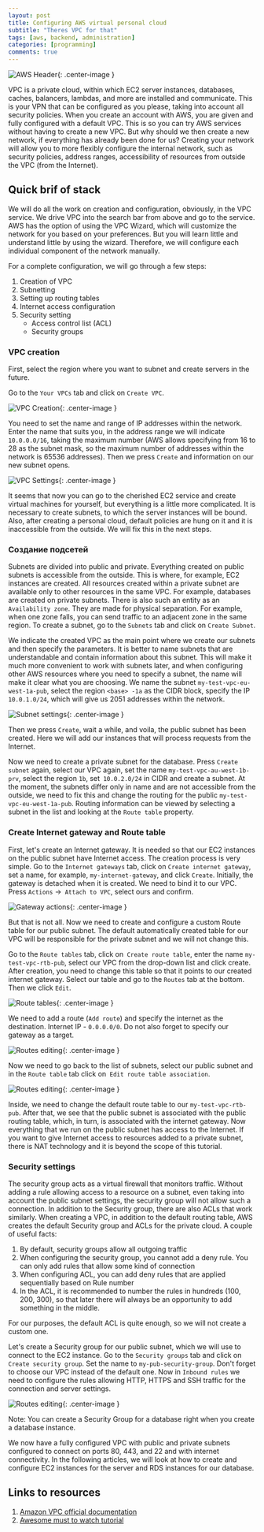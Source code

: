 ```yaml
---
layout: post
title: Configuring AWS virtual personal cloud
subtitle: "Theres VPC for that"
tags: [aws, backend, administration]
categories: [programming]
comments: true
---
```


![AWS Header](/img/2021-03/aws_vpc/header_image.jpg){: .center-image }

VPC is a private cloud, within which EC2 server instances, databases, caches, balancers, lambdas, and more are installed and communicate. This is your VPN that can be configured as you please, taking into account all security policies. When you create an account with AWS, you are given and fully configured with a default VPC. This is so you can try AWS services without having to create a new VPC. But why should we then create a new network, if everything has already been done for us? Creating your network will allow you to more flexibly configure the internal network, such as security policies, address ranges, accessibility of resources from outside the VPC (from the Internet).

## Quick brif of stack

We will do all the work on creation and configuration, obviously, in the VPC service. We drive VPC into the search bar from above and go to the service. AWS has the option of using the VPC Wizard, which will customize the network for you based on your preferences. But you will learn little and understand little by using the wizard. Therefore, we will configure each individual component of the network manually.

For a complete configuration, we will go through a few steps:
1. Creation of VPC
2. Subnetting
3. Setting up routing tables
4. Internet access configuration
5. Security setting
    * Access control list (ACL)
    * Security groups

### VPC creation

First, select the region where you want to subnet and create servers in the future.

Go to the `Your VPCs` tab and click on `Create VPC`.

![VPC Creation](/img/2021-03/aws_vpc/vpc_creation.png){: .center-image }

You need to set the name and range of IP addresses within the network. Enter the name that suits you, in the address range we will indicate `10.0.0.0/16`, taking the maximum number (AWS allows specifying from 16 to 28 as the subnet mask, so the maximum number of addresses within the network is 65536 addresses). Then we press `Create` and information on our new subnet opens.

![VPC Settings](/img/2021-03/aws_vpc/vpc_settings.png){: .center-image }

It seems that now you can go to the cherished EC2 service and create virtual machines for yourself, but everything is a little more complicated. It is necessary to create subnets, to which the server instances will be bound.
Also, after creating a personal cloud, default policies are hung on it and it is inaccessible from the outside. We will fix this in the next steps.

### Создание подсетей

Subnets are divided into public and private. Everything created on public subnets is accessible from the outside. This is where, for example, EC2 instances are created. All resources created within a private subnet are available only to other resources in the same VPC. For example, databases are created on private subnets.
There is also such an entity as an `Availability zone`. They are made for physical separation. For example, when one zone falls, you can send traffic to an adjacent zone in the same region.
To create a subnet, go to the `Subnets` tab and click on `Create Subnet`.

We indicate the created VPC as the main point where we create our subnets and then specify the parameters. It is better to name subnets that are understandable and contain information about this subnet. This will make it much more convenient to work with subnets later, and when configuring other AWS resources where you need to specify a subnet, the name will make it clear what you are choosing. We name the subnet `my-test-vpc-eu-west-1a-pub`, select the region `<base> -1a` as the CIDR block, specify the IP `10.0.1.0/24`, which will give us 2051 addresses within the network.

![Subnet settings](/img/2021-03/aws_vpc/subnet_settings.png){: .center-image }

Then we press `Create`, wait a while, and voila, the public subnet has been created. Here we will add our instances that will process requests from the Internet.

Now we need to create a private subnet for the database. Press `Create subnet` again, select our VPC again, set the name `my-test-vpc-au-west-1b-prv`, select the region `1b`, set` 10.0.2.0/24` in CIDR and create a subnet. At the moment, the subnets differ only in name and are not accessible from the outside, we need to fix this and change the routing for the public `my-test-vpc-eu-west-1a-pub`. Routing information can be viewed by selecting a subnet in the list and looking at the `Route table` property.

### Create Internet gateway and Route table

First, let's create an Internet gateway. It is needed so that our EC2 instances on the public subnet have Internet access. The creation process is very simple. Go to the `Internet gateways` tab, click on `Create internet gateway`, set a name, for example, `my-internet-gateway`, and click `Create`.
Initially, the gateway is detached when it is created. We need to bind it to our VPC. Press `Actions` ->` Attach to VPC`, select ours and confirm.

![Gateway actions](/img/2021-03/aws_vpc/gateway_actions.png){: .center-image }

But that is not all. Now we need to create and configure a custom Route table for our public subnet. The default automatically created table for our VPC will be responsible for the private subnet and we will not change this.

Go to the `Route tables` tab, click on` Create route table`, enter the name `my-test-vpc-rtb-pub`, select our VPC from the drop-down list and click create. After creation, you need to change this table so that it points to our created internet gateway. Select our table and go to the `Routes` tab at the bottom. Then we click `Edit`.

![Route tables](/img/2021-03/aws_vpc/route_tables.png){: .center-image }

We need to add a route (`Add route`) and specify the internet as the destination. Internet IP - `0.0.0.0/0`. Do not also forget to specify our gateway as a target.

![Routes editing](/img/2021-03/aws_vpc/edit_routes.png){: .center-image }

Now we need to go back to the list of subnets, select our public subnet and in the `Route table` tab click on` Edit route table association`.

![Routes editing](/img/2021-03/aws_vpc/subnet_associations.png){: .center-image }

Inside, we need to change the default route table to our `my-test-vpc-rtb-pub`. After that, we see that the public subnet is associated with the public routing table, which, in turn, is associated with the internet gateway. Now everything that we run on the public subnet has access to the Internet. If you want to give Internet access to resources added to a private subnet, there is NAT technology and it is beyond the scope of this tutorial.

### Security settings

The security group acts as a virtual firewall that monitors traffic. Without adding a rule allowing access to a resource on a subnet, even taking into account the public subnet settings, the security group will not allow such a connection. In addition to the Security group, there are also ACLs that work similarly.
When creating a VPC, in addition to the default routing table, AWS creates the default Security group and ACLs for the private cloud. A couple of useful facts:
1. By default, security groups allow all outgoing traffic
2. When configuring the security group, you cannot add a deny rule. You can only add rules that allow some kind of connection
3. When configuring ACL, you can add deny rules that are applied sequentially based on Rule number
4. In the ACL, it is recommended to number the rules in hundreds (100, 200, 300), so that later there will always be an opportunity to add something in the middle.

For our purposes, the default ACL is quite enough, so we will not create a custom one.

Let's create a Security group for our public subnet, which we will use to connect to the EC2 instance. Go to the `Security groups` tab and click on `Create security group`. Set the name to `my-pub-security-group`. Don't forget to choose our VPC instead of the default one.
Now in `Inbound rules` we need to configure the rules allowing HTTP, HTTPS and SSH traffic for the connection and server settings.

![Routes editing](/img/2021-03/aws_vpc/inbound_rules.png){: .center-image }

Note: You can create a Security Group for a database right when you create a database instance.

We now have a fully configured VPC with public and private subnets configured to connect on ports 80, 443, and 22 and with internet connectivity. In the following articles, we will look at how to create and configure EC2 instances for the server and RDS instances for our database.

## Links to resources

1. [Amazon VPC official documentation](https://docs.aws.amazon.com/vpc/latest/userguide/what-is-amazon-vpc.html)
2. [Awesome must to watch tutorial](https://www.youtube.com/watch?v=fpxDGU2KdkA)